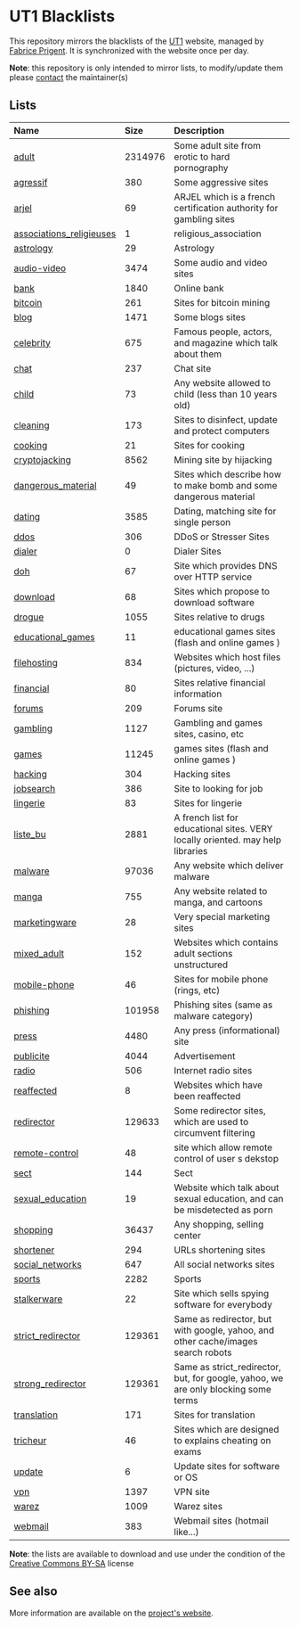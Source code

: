 # UT1 Blacklists
This repository mirrors the blacklists of the [UT1](http://www.ut-capitole.fr) website, managed by [Fabrice Prigent](http://www.ut-capitole.fr/m-fabrice-prigent--15063.kjsp?RH=1319195296040). It is synchronized with the website once per day.

__Note__: this repository is only intended to mirror lists, to modify/update them please [contact](#see-also) the maintainer(s)

## Lists
| Name | Size | Description |
|:-----|:-----|:------------|
| [adult](blacklists/adult) | 2314976 | Some adult site from erotic to hard pornography |
| [agressif](blacklists/agressif) | 380 | Some aggressive sites |
| [arjel](blacklists/arjel) | 69 | ARJEL which is a french certification authority for gambling sites |
| [associations_religieuses](blacklists/associations_religieuses) | 1 | religious_association |
| [astrology](blacklists/astrology) | 29 | Astrology |
| [audio-video](blacklists/audio-video) | 3474 | Some audio and video sites |
| [bank](blacklists/bank) | 1840 | Online bank |
| [bitcoin](blacklists/bitcoin) | 261 | Sites for bitcoin mining |
| [blog](blacklists/blog) | 1471 | Some blogs sites |
| [celebrity](blacklists/celebrity) | 675 | Famous people, actors, and magazine which talk about them |
| [chat](blacklists/chat) | 237 | Chat site |
| [child](blacklists/child) | 73 | Any website allowed to child (less than 10 years old) |
| [cleaning](blacklists/cleaning) | 173 | Sites to disinfect, update and protect computers |
| [cooking](blacklists/cooking) | 21 | Sites for cooking |
| [cryptojacking](blacklists/cryptojacking) | 8562 | Mining site by hijacking |
| [dangerous_material](blacklists/dangerous_material) | 49 | Sites which describe how to make bomb and some dangerous material |
| [dating](blacklists/dating) | 3585 | Dating, matching site for single person |
| [ddos](blacklists/ddos) | 306 | DDoS or Stresser Sites |
| [dialer](blacklists/dialer) | 0 | Dialer Sites |
| [doh](blacklists/doh) | 67 | Site which provides DNS over HTTP service |
| [download](blacklists/download) | 68 | Sites which propose to download software |
| [drogue](blacklists/drogue) | 1055 | Sites relative to drugs |
| [educational_games](blacklists/educational_games) | 11 | educational games sites (flash and online games ) |
| [filehosting](blacklists/filehosting) | 834 | Websites which host files (pictures, video, ...) |
| [financial](blacklists/financial) | 80 | Sites relative financial information |
| [forums](blacklists/forums) | 209 | Forums site |
| [gambling](blacklists/gambling) | 1127 | Gambling and games sites, casino, etc |
| [games](blacklists/games) | 11245 | games sites (flash and online games ) |
| [hacking](blacklists/hacking) | 304 | Hacking sites |
| [jobsearch](blacklists/jobsearch) | 386 | Site to looking for job |
| [lingerie](blacklists/lingerie) | 83 | Sites for lingerie |
| [liste_bu](blacklists/liste_bu) | 2881 | A french list for educational sites. VERY locally oriented. may help libraries |
| [malware](blacklists/malware) | 97036 | Any website which deliver malware |
| [manga](blacklists/manga) | 755 | Any website related to manga, and cartoons |
| [marketingware](blacklists/marketingware) | 28 | Very special marketing sites |
| [mixed_adult](blacklists/mixed_adult) | 152 | Websites which contains adult sections unstructured |
| [mobile-phone](blacklists/mobile-phone) | 46 | Sites for mobile phone (rings, etc) |
| [phishing](blacklists/phishing) | 101958 | Phishing sites (same as malware category) |
| [press](blacklists/press) | 4480 | Any press (informational) site |
| [publicite](blacklists/publicite) | 4044 | Advertisement |
| [radio](blacklists/radio) | 506 | Internet radio sites |
| [reaffected](blacklists/reaffected) | 8 | Websites which have been reaffected |
| [redirector](blacklists/redirector) | 129633 | Some redirector sites, which are used to circumvent filtering |
| [remote-control](blacklists/remote-control) | 48 | site which allow remote control of user s dekstop |
| [sect](blacklists/sect) | 144 | Sect |
| [sexual_education](blacklists/sexual_education) | 19 | Website which talk about sexual education, and can be misdetected as porn |
| [shopping](blacklists/shopping) | 36437 | Any shopping, selling center |
| [shortener](blacklists/shortener) | 294 | URLs shortening sites |
| [social_networks](blacklists/social_networks) | 647 | All social networks sites |
| [sports](blacklists/sports) | 2282 | Sports |
| [stalkerware](blacklists/stalkerware) | 22 | Site which sells spying software for everybody |
| [strict_redirector](blacklists/strict_redirector) | 129361 | Same as redirector, but with google, yahoo, and other cache/images search robots |
| [strong_redirector](blacklists/strong_redirector) | 129361 | Same as strict_redirector, but, for google, yahoo, we are only blocking some terms |
| [translation](blacklists/translation) | 171 | Sites for translation |
| [tricheur](blacklists/tricheur) | 46 | Sites which are designed to explains cheating on exams |
| [update](blacklists/update) | 6 | Update sites for software or OS |
| [vpn](blacklists/vpn) | 1397 | VPN site |
| [warez](blacklists/warez) | 1009 | Warez sites |
| [webmail](blacklists/webmail) | 383 | Webmail sites (hotmail like...) |

__Note__: the lists are available to download and use under the condition of the [Creative Commons BY-SA](https://creativecommons.org/licenses/by-sa/4.0/)  license

## See also
More information are available on the [project's website](http://dsi.ut-capitole.fr/blacklists/index_en.php).
